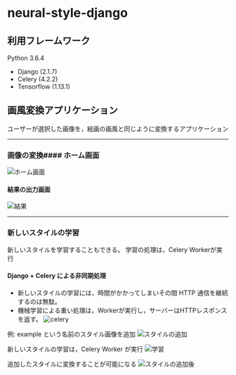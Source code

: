 # neural-style-django

## 利用フレームワーク
Python 3.6.4
* Django (2.1.7)
* Celery (4.2.2)
* Tensorflow (1.13.1)

## 画風変換アプリケーション
ユーザーが選択した画像を，絵画の画風と同じように変換するアプリケーション

___
### 画像の変換#### ホーム画面 

![ホーム画面](https://github.com/natsu-summer72/neural-style/blob/master/example/home.png)

#### 結果の出力画面
![結果](https://github.com/natsu-summer72/neural-style/blob/master/example/result.png)

___
### 新しいスタイルの学習
新しいスタイルを学習することもできる。
学習の処理は，Celery Workerが実行

#### Django + Celery による非同期処理
  * 新しいスタイルの学習には，時間がかかってしまいその間 HTTP 通信を継続するのは無駄。
  * 機械学習による重い処理は，Workerが実行し，サーバーはHTTPレスポンスを返す。
![celery](https://github.com/natsu-summer72/neural-style/blob/master/example/celery.png)

例: example という名前のスタイル画像を追加
![スタイルの追加](https://github.com/natsu-summer72/neural-style/blob/master/example/learn_home.png)

新しいスタイルの学習は，Celery Worker が実行
![学習](https://github.com/natsu-summer72/neural-style/blob/master/example/learning.png)

追加したスタイルに変換することが可能になる
![スタイルの追加後](https://github.com/natsu-summer72/neural-style/blob/master/example/finish_learning.png)


